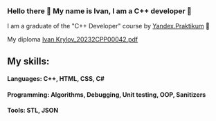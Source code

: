 ### Hello there 👋 My name is Ivan, I am a C++ developer 🔭
I am a graduate of the "C++ Developer" course by <a href="https://practicum.yandex.ru/">Yandex.Praktikum</a> 🌱

My diploma [Ivan Krylov_20232CPP00042.pdf](https://github.com/JoanOFDark/JoanOFDark/files/11686048/Ivan.Krylov_20232CPP00042.pdf) </a>
## My skills:
#### Languages: C++, HTML, CSS, C#
#### Programming: Algorithms, Debugging, Unit testing, OOP, Sanitizers
#### Tools: STL, JSON

<!--
**JoanOFDark/JoanOFDark** is a ✨ _special_ ✨ repository because its `README.md` (this file) appears on your GitHub profile.

Here are some ideas to get you started:

- 🔭 I’m currently working on ...
- 🌱 I’m currently learning ...
- 👯 I’m looking to collaborate on ...
- 🤔 I’m looking for help with ...
- 💬 Ask me about ...
- 📫 How to reach me: ...
- 😄 Pronouns: ...
- ⚡ Fun fact: ...
-->
